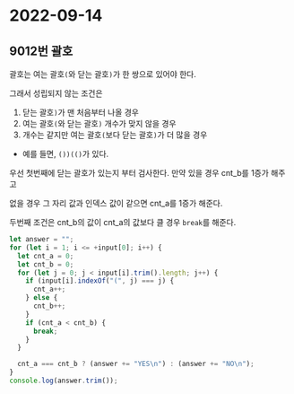 # 2022-09-14

## 9012번 괄호

괄호는 여는 괄호`(`와 닫는 괄호`)`가 한 쌍으로 있어야 한다.

그래서 성립되지 않는 조건은

1. 닫는 괄호`)`가 맨 처음부터 나올 경우
2. 여는 괄호`(`와 닫는 괄호`)` 개수가 맞지 않을 경우
3. 개수는 같지만 여는 괄호`(`보다 닫는 괄호`)`가 더 많을 경우

- 예를 들면, `())(()`가 있다.

우선 첫번째에 닫는 괄호가 있는지 부터 검사한다. 만약 있을 경우 cnt_b를 1증가 해주고

없을 경우 그 자리 값과 인덱스 값이 같으면 cnt_a를 1증가 해준다.

두번째 조건은 cnt_b의 값이 cnt_a의 값보다 클 경우 `break`를 해준다.

```js
let answer = "";
for (let i = 1; i <= +input[0]; i++) {
  let cnt_a = 0;
  let cnt_b = 0;
  for (let j = 0; j < input[i].trim().length; j++) {
    if (input[i].indexOf("(", j) === j) {
      cnt_a++;
    } else {
      cnt_b++;
    }
    if (cnt_a < cnt_b) {
      break;
    }
  }

  cnt_a === cnt_b ? (answer += "YES\n") : (answer += "NO\n");
}
console.log(answer.trim());
```
